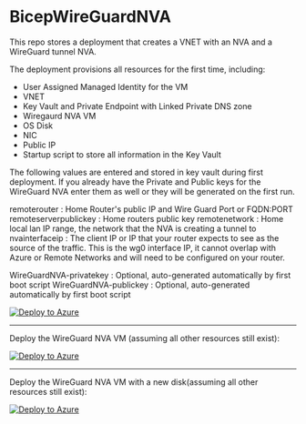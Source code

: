 # BicepWireGuardNVA

This repo stores a deployment that creates a VNET with an NVA and a WireGuard tunnel NVA.

The deployment provisions all resources for the first time, including:
- User Assigned Managed Identity for the VM
- VNET
- Key Vault and Private Endpoint with Linked Private DNS zone
- Wiregaurd NVA VM
- OS Disk
- NIC
- Public IP
- Startup script to store all information in the Key Vault

The following values are entered and stored in key vault during first deployment. If you already have the Private and Public keys for the WireGuard NVA enter them as well or they will be generated on the first run. 

remoterouter : Home Router's public IP and Wire Guard Port or FQDN:PORT
remoteserverpublickey : Home routers public key
remotenetwork : Home local lan IP range, the network that the NVA is creating a tunnel to
nvainterfaceip : The client IP or IP that your router expects to see as the source of the traffic. This is the wg0 interface IP, it cannot overlap with Azure or Remote Networks and will need to be configured on your router. 

WireGuardNVA-privatekey : Optional, auto-generated automatically by first boot script
WireGuardNVA-publickey : Optional, auto-generated automatically by first boot script

[![Deploy to Azure](https://aka.ms/deploytoazurebutton)](https://portal.azure.com/#create/Microsoft.Template/uri/https%3A%2F%2Fraw.githubusercontent.com%2FMicrosoftAzureAaron%2FBicepWireGaurdNVA%2Fmain%2FGreenField.json)

---

Deploy the WireGuard NVA VM (assuming all other resources still exist):

[![Deploy to Azure](https://aka.ms/deploytoazurebutton)](https://portal.azure.com/#create/Microsoft.Template/uri/https%3A%2F%2Fraw.githubusercontent.com%2FMicrosoftAzureAaron%2FBicepWireGaurdNVA%2Fmain%2FBrownField.json)


---

Deploy the WireGuard NVA VM with a new disk(assuming all other resources still exist):

[![Deploy to Azure](https://aka.ms/deploytoazurebutton)](https://portal.azure.com/#create/Microsoft.Template/uri/https%3A%2F%2Fraw.githubusercontent.com%2FMicrosoftAzureAaron%2FBicepWireGaurdNVA%2Fmain%2FPurpleField.json)
